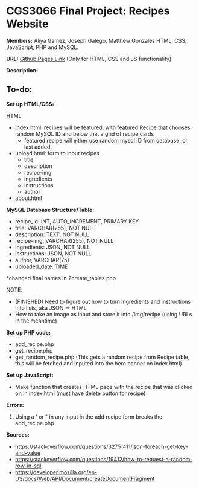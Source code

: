# CGS3066 Final Project: Recipes Website

**Members:** Aliya Gamez, Joseph Galego, Matthew Gonzales
HTML, CSS, JavaScript, PHP and MySQL.

**URL:** [Github Pages Link](https://aliya-gamez.github.io/cgs3066_final_project/) (Only for HTML, CSS and JS functionality)

**Description:**

## To-do:

**Set up HTML/CSS:**

HTML
- index.html: recipes will be featured, with featured Recipe that chooses random MySQL ID and below that a grid of recipe cards
    - featured recipe will either use random mysql ID from database, or last added.
- upload.html: form to input recipes
    - title
    - description
    - recipe-img
    - ingredients
    - instructions
    - author
- about.html

**MySQL Database Structure/Table:**

- recipe_id: INT, AUTO_INCREMENT, PRIMARY KEY
- title: VARCHAR(255), NOT NULL
- description: TEXT, NOT NULL
- recipe-img: VARCHAR(255), NOT NULL
- ingredients: JSON, NOT NULL
- instructions: JSON, NOT NULL
- author, VARCHAR(75)
- uploaded_date: TIME

*changed final names in 2create_tables.php


NOTE:
- (FINISHED) Need to figure out how to turn ingredients and instructions into lists, aka JSON -> HTML
- How to take an image as input and store it into /img/recipe (using URLs in the meantime)

**Set up PHP code:**

- add_recipe.php
- get_recipe.php
- get_random_recipe.php (This gets a random recipe from Recipe table, this will be fetched and inputed into the hero banner on index.html)

**Set up JavaScript:**
- Make function that creates HTML page with the recipe that was clicked on in index.html (must have delete button for recipe)

**Errors:**

1. Using a ' or " in any input in the add recipe form breaks the add_recipe.php

**Sources:**
- https://stackoverflow.com/questions/32751411/json-foreach-get-key-and-value
- https://stackoverflow.com/questions/19412/how-to-request-a-random-row-in-sql
- https://developer.mozilla.org/en-US/docs/Web/API/Document/createDocumentFragment


